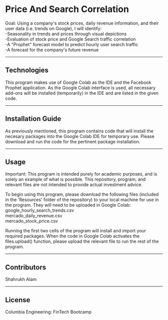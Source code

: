 # Price And Search Correlation

Goal: Using a company's stock prices, daily revenue information, and their user data (i.e. trends on Google), I will identify:  
-Seasonality in trends and prices through visual depictions  
-Evaluation of stock price and Google Search traffic correlation  
-A "Prophet" forecast model to predict hourly user search traffic  
-A forecast for the company's future revenue  

---

## Technologies

This program makes use of Google Colab as the IDE and the Facebook Prophet application. As the Google Colab interface is used, all necessary add-ons will be installed (temporarily) in the IDE and are listed in the given code. 

---

## Installation Guide

As previously mentioned, this program contains code that will install the necesary packages into the Google Colab IDE for temporary use. Please download and run the code for the pertinent package installation. 

---

## Usage

Important: This program is intended purely for academic purposes, and is solely an example of what is possible. This repository, program, and relevant files are not intended to provide actual investment advice.   

To begin using this program, please download the following files (included in the 'Resources' folder of the repository) to your local machine for use in the program. They will need to be uploaded in Google Colab:  
google_hourly_search_trends.csv  
mercado_daily_revenue.csv  
mercado_stock_price.csv  

Running the first two cells of the program will install and import your required packages. When the code in Google Colab activates the files.upload() function, please upload the relevant file to run the rest of the program. 

---

## Contributors

Shahrukh Alam

---

## License

Columbia Engineering: FinTech Bootcamp
